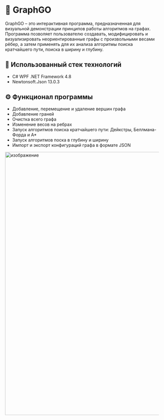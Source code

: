 
# 🔬 GraphGO
GraphGO – это интерактивная программа, предназначенная для визуальной демонстрации принципов работы алгоритмов на графах. Программа позволяет пользователю создавать, модифицировать и визуализировать неориентированные графы с произвольными весами рёбер, а затем применять для их анализа алгоритмы поиска кратчайшего пути, поиска в ширину и глубину.

## 🧰 Использованный стек технологий
- C# WPF .NET Framework 4.8 
- Newtonsoft.Json 13.0.3

## ⚙️ Функционал программы
- Добавление, перемещение и удаление вершин графа
- Добавление граней
- Очистка всего графа
- Изменение весов на ребрах
- Запуск алгоритмов поиска кратчайшего пути: Дейкстры, Беллмана-Форда и A*
- Запуск алгоритмов поска в глубину и ширину
- Импорт и экспорт конфигураций графа в формате JSON


<img width="1362" height="863" alt="изображение" src="https://github.com/user-attachments/assets/70bc0ead-f5e1-41dc-88ec-1ec9d5e743a6" />




